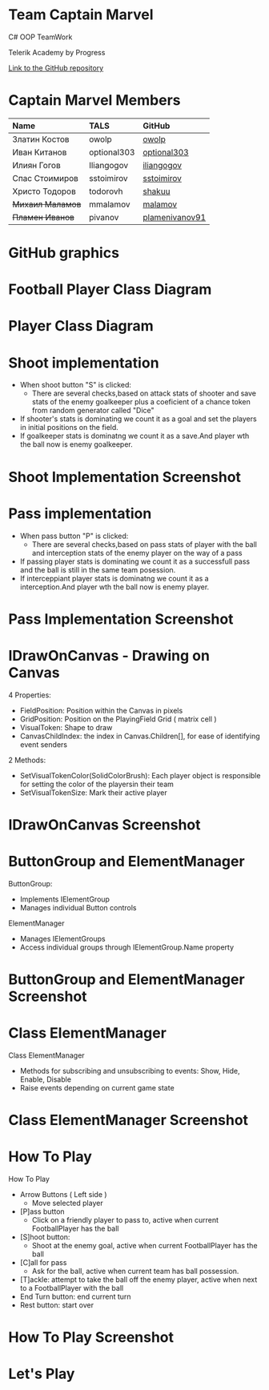 <!-- section start -->
<!-- attr: { class:'slide-title', showInPresentation:true, hasScriptWrapper:true } -->
# Team Captain Marvel

<!-- <img showInPresentation="true" class="slide-image" src="imgs/captainmarvel.jpg" style="top:30%; left:49%; width:30.36%; z-index:-1" /> -->

<div class="signature">
	<p class="signature-course">C# OOP TeamWork</p>
	<p class="signature-initiative">Telerik Academy by Progress</p>
	<a href="https://github.com/Team-Captain-Marvel-2016" class="signature-link">Link to the GitHub repository</a>
</div>

<!-- section start -->
<!-- attr: { showInPresentation:true, style:'font-size: 0.7em' } -->

# Captain Marvel Members

| Name | TALS | GitHub |
| :------------- | :------------------- | :------------------------------------------|
| Златин Костов  | owolp       | [owolp](https://github.com/owolp)                   |
| Иван Китанов   | optional303 | [optional303](https://github.com/optional303)       |
| Илиян Гогов    | Iliangogov  | [iliangogov](https://github.com/iliangogov)         |
| Спас Стоимиров | sstoimirov  | [sstoimirov](https://github.com/sstoimirov)         |
| Христо Тодоров | todorovh    | [shakuu](https://github.com/shakuu)                 |
| ~~Михаил Маламов~~ | mmalamov    | [malamov](https://github.com/malamov)               |
| ~~Пламен Иванов~~  | pivanov     | [plamenivanov91](https://github.com/plamenivanov91) |

<!-- section start -->
<!-- attr: { class:'slide-title', showInPresentation:true, hasScriptWrapper:true } -->

# GitHub graphics

<!-- ![](./imgs/githubgraphics.png) -->

<!-- <img showInPresentation="true" class="slide-image" src="imgs/githubgraphics.png" style="top:25%; left:10%; width:80%; z-index:-1" /> -->

<!-- section start -->
<!-- attr: { class:'slide-title', showInPresentation:true, hasScriptWrapper:true } -->

# Football Player Class Diagram

<!-- ![](./imgs/ClassDiagramFootballPlayer.png) -->

<!-- <img showInPresentation="true" class="slide-image" src="imgs/ClassDiagramFootballPlayer.png" style="top:25%; left:10%; width:80%; z-index:-1" /> -->

<!-- section start -->
<!-- attr: { class:'slide-title', showInPresentation:true, hasScriptWrapper:true } -->

# Player Class Diagram

<!-- ![](./imgs/ClassDiagramPlayerDiagram.png) -->

<!-- <img showInPresentation="true" class="slide-image" src="imgs/ClassDiagramPlayerDiagram.png" style="top:25%; left:10%; width:80%; z-index:-1" /> -->

<!-- section start -->
<!-- attr: { showInPresentation:true, style:'font-size: 0.7em' } -->

# Shoot implementation

- When shoot button "S" is clicked:
  - There are several checks,based on attack stats of shooter and save stats of the enemy goalkeeper plus a coeficient of a chance token from random generator called "Dice"
- If shooter's stats is dominating we count it as a goal and set the players in initial positions on the field.
- If goalkeeper stats is dominatng we count it as a save.And player wth the ball now is enemy goalkeeper.

<!-- section start -->
<!-- attr: { showInPresentation:true, style:'font-size: 0.7em', hasScriptWrapper:true } -->

# Shoot Implementation Screenshot

<!-- ![](./imgs/ShootImplementation.png) -->

<!-- <img showInPresentation="true" class="slide-image" src="imgs/ShootImplementation.png" style="top:15%; width:100%; z-index:-1" /> -->

<!-- section start -->
<!-- attr: { showInPresentation:true, style:'font-size: 0.7em' } -->

# Pass implementation

- When pass button "P" is clicked:
  - There are several checks,based on pass stats of player with the ball and interception stats of the enemy player on the way of a pass
- If passing player stats is dominating we count it as a successfull pass and the ball is still in the same team posession.
- If interceppiant player stats is dominatng we count it as a interception.And player wth the ball now is enemy player.

<!-- section start -->
<!-- attr: { showInPresentation:true, style:'font-size: 0.7em', hasScriptWrapper:true } -->

# Pass Implementation Screenshot

<!-- ![](./imgs/PassImplementation.png) -->

<!-- <img showInPresentation="true" class="slide-image" src="imgs/PassImplementation.png" style="top:15%; width:100%; z-index:-1" /> -->

<!-- section start -->
<!-- attr: { showInPresentation:true, style:'font-size: 0.7em' } -->

# IDrawOnCanvas - Drawing on Canvas

4 Properties:

- FieldPosition: Position within the Canvas in pixels
- GridPosition: Position on the PlayingField Grid ( matrix cell )
- VisualToken: Shape to draw
- CanvasChildIndex: the index in Canvas.Children[], for ease of identifying event senders

2 Methods:

- SetVisualTokenColor(SolidColorBrush): Each player object is responsible for setting the color of the playersin their team
- SetVisualTokenSize: Mark their active player

<!-- section start -->
<!-- attr: { showInPresentation:true, style:'font-size: 0.7em', hasScriptWrapper:true } -->

# IDrawOnCanvas Screenshot

<!-- ![](./imgs/IDrawOnCanvas.png) -->

<!-- <img showInPresentation="true" class="slide-image" src="imgs/IDrawOnCanvas.png" style="top:15%; width:100%; z-index:-1" /> -->

<!-- section start -->
<!-- attr: { showInPresentation:true, style:'font-size: 0.7em' } -->

# ButtonGroup and ElementManager

ButtonGroup:

- Implements IElementGroup
- Manages individual Button controls

ElementManager

- Manages IElementGroups
- Access individual groups through IElementGroup.Name property

<!-- section start -->
<!-- attr: { showInPresentation:true, style:'font-size: 0.7em', hasScriptWrapper:true } -->

# ButtonGroup and ElementManager Screenshot

<!-- ![](./imgs/ButtonGroupAndElement.png) -->

<!-- <img showInPresentation="true" class="slide-image" src="imgs/ButtonGroupAndElement.png" style="top:15%; width:100%; z-index:-1" /> -->

<!-- section start -->
<!-- attr: { showInPresentation:true, style:'font-size: 0.7em' } -->

# Class ElementManager

Class ElementManager

- Methods for subscribing and unsubscribing to events: Show, Hide, Enable, Disable
- Raise events depending on current game state

<!-- section start -->
<!-- attr: { showInPresentation:true, style:'font-size: 0.7em', hasScriptWrapper:true } -->

# Class ElementManager Screenshot

<!-- ![](./imgs/ClassElementManager.png) -->

<!-- <img showInPresentation="true" class="slide-image" src="imgs/ClassElementManager.png" style="top:15%; width:100%; z-index:-1" /> -->

<!-- section start -->
<!-- attr: { showInPresentation:true, style:'font-size: 0.7em' } -->

# How To Play

How To Play

- Arrow Buttons ( Left side )
  - Move selected player
- [P]ass button
  - Click on a friendly player to pass to, active when current FootballPlayer has the ball
- [S]hoot button:
  - Shoot at the enemy goal, active when current FootballPlayer has the ball
- [C]all for pass
  - Ask for the ball, active when current team has ball possession.
- [T]ackle: attempt to take the ball off the enemy player, active when next to a FootballPlayer with the ball
- End Turn button: end current turn
- Rest button: start over

<!-- section start -->
<!-- attr: { showInPresentation:true, style:'font-size: 0.7em', hasScriptWrapper:true } -->

# How To Play Screenshot

<!-- ![](./imgs/HowToPlay.png) -->

<!-- <img showInPresentation="true" class="slide-image" src="imgs/HowToPlay.png" style="top:15%; width:100%; z-index:-1" /> -->

<!-- section start -->
<!-- attr: { showInPresentation:true, style:'font-size: 0.7em', hasScriptWrapper:true } -->

# Let's Play

<!-- ![](./imgs/LetsPlay.png) -->

<!-- <img showInPresentation="true" class="slide-image" src="imgs/LetsPlay.png" style="top:15%; width:100%; z-index:-1" /> -->